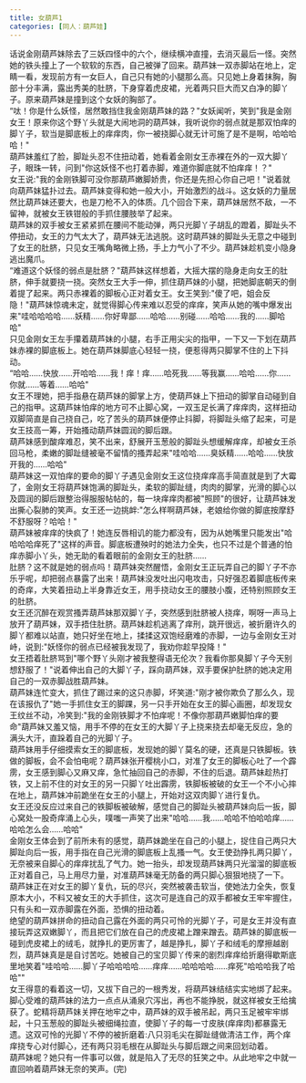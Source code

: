 ```yaml
---
title: 女葫芦1
categories: [同人：葫芦娃]
---
```


话说金刚葫芦妹除去了三妖四怪中的六个，继续横冲直撞，去消灭最后一怪。突然她的铁头撞上了一个软软的东西，自己被弹了回来。葫芦妹一双赤脚站在地上，定睛一看，发现前方有一女巨人，自己只有她的小腿那么高。只见她上身着抹胸，胸部十分丰满，露出秀美的肚脐，下身穿着虎皮裙，光着两只巨大而又白净的脚丫子。原来葫芦妹是撞到这个女妖的胸部了。<br>“呔！你是什么妖怪，居然敢挡住我金刚葫芦妹的路？"女妖闻听，笑到"我是金刚女王！原来你这个野丫头就是大闹地洞的葫芦妹，我听说你的弱点就是那双怕痒的脚丫子，软当是脚底板上的痒痒肉，你一被挠脚心就无计可施了是不是啊，哈哈哈哈！"<br>葫芦妹羞红了脸，脚趾头忍不住扭动着，她看着金刚女王赤裸在外的一双大脚丫子，眼珠一转，问到"你这妖怪不也打着赤脚，难道你脚底就不怕痒痒！？"<br>女王说:"我的金刚铁脚可没你那葫芦嫩脚娇贵，你还是先担心你自己吧！"说着就向葫芦妹猛扑过去。葫芦妹变得和她一般大小，开始激烈的战斗。这女妖的力量居然比葫芦妹还要大，也是刀枪不入的体质。几个回合下来，葫芦妹居然不敌，一不留神，就被女王铁钳般的手抓住腰肢举了起来。<br>葫芦妹的双手被女王紧紧抓在腰间不能动弹，两只光脚丫子胡乱的蹬着，脚趾头不停扭动，女王的力气太大了，葫芦妹无法逃脱。这时葫芦妹的脚趾头无意之中碰到了女王的肚脐，只见女王嘴角略微上扬，手上力气小了不少。葫芦妹趁机变小隐身逃出魔爪。<br>“难道这个妖怪的弱点是肚脐？"葫芦妹这样想着，大摇大摆的隐身走向女王的肚脐，伸手就要挠一挠。突然女王大手一伸，抓住葫芦妹的小腿，把她脚底朝天的倒着提了起来。两只赤裸着的脚板心正对着女王。女王笑到:"傻了吧，姐会反隐！"葫芦妹惊魂未定，就觉得脚心传来难以忍受的痒痒，笑声从她的嘴中爆发出来"哇哈哈哈哈……妖精……你好卑鄙……哈哈……别碰……哈哈……我的……脚哈哈"<br>只见金刚女王左手攥着葫芦妹的小腿，右手正用尖尖的指甲，一下又一下划在葫芦妹赤裸的脚底板上。她在葫芦妹脚底心轻轻一挠，便惹得两只脚掌不住的上下抖动。<br>“哈哈……快放……开哈哈……我！痒！痒……哈死我……等我赢……哈哈……你……你就……等着……哈哈"<br>女王不理她，把手指悬在葫芦妹的脚掌上方，使葫芦妹上下扭动的脚掌自动碰到自己的指甲。这葫芦妹怕痒的地方可不止脚心窝，一双玉足长满了痒痒肉，这样扭动双脚简直是自己挠自己，吃了苦头的葫芦妹便停止抖脚，将脚趾头缩了起来，可是女王技高一筹，开始搔动葫芦妹圆润的脚后跟。<br>葫芦妹感到酸痒难忍，笑不出来，舒展开玉葱般的脚趾头想缓解痒痒，却被女王杀回马枪，柔嫩的脚趾缝被毫不留情的搔弄起来"哇哈哈……臭妖精……哈哈……快放开我的……哈哈"<br>葫芦妹这一双怕痒的要命的脚丫子遇见金刚女王这位挠痒痒高手简直就是到了大霉了，金刚女王将葫芦妹饱满的脚趾头，柔软的脚趾缝，肉肉的脚掌，光滑的脚心以及圆润的脚后跟整治得服服帖帖的，每一块痒痒肉都被"照顾"的很好，让葫芦妹发出撕心裂肺的笑声。女王还一边挑衅:"怎么样啊葫芦妹，老娘给你做的脚底按摩舒不舒服呀？哈哈！"<br>葫芦妹被痒痒的快疯了！她连反唇相讥的能力都没有，因为从她嘴里只能发出"哈哈哈哈痒死了"这样的声音。脚底板遭殃时的她法力全失，也只不过是个普通的怕痒赤脚小丫头，她无助的看着眼前的金刚女王的肚脐……<br>肚脐？这不就是她的弱点吗！葫芦妹突然醒悟，金刚女王正玩弄自己的脚丫子不亦乐乎呢，却把弱点暴露了出来！葫芦妹没发吐出闪电攻击，只好强忍着脚底板传来的奇痒，大笑着扭动上半身靠近女王，用手挠动女王的腰肢小腹，还特别照顾女王的肚脐。<br>女王还沉醉在观赏搔弄葫芦妹那双脚丫子，突然感到肚脐被人挠痒，啊呀一声马上放开了葫芦妹，双手捂住肚脐。葫芦妹趁机逃离了痒刑，跳开很远，被折磨许久的脚丫都难以站直，她只好坐在地上，揉揉这双饱经磨难的赤脚，一边与金刚女王对峙，说到:"妖怪你的弱点已经被我发现了，我劝你趁早投降！"<br>女王捂着肚脐骂到"哪个野丫头刚才被我整得语无伦次？我看你那臭脚丫子今天别想舒服了！"说着伸出自己的大脚丫子，踩向葫芦妹，双手要保护肚脐的她决定用自己的一双赤脚战胜葫芦妹。<br>葫芦妹连忙变大，抓住了踢过来的这只赤脚，坏笑道:"刚才被你欺负了那么久，现在该报仇了"她一手抓住女王的脚踝，另一只手开始在女王的脚心画圈，却发现女王纹丝不动，冷笑到:"我的金刚铁脚才不怕痒呢！不像你那葫芦嫩脚怕痒的要命"葫芦妹又羞又恼，用手不停的在女王的大脚丫子上挠来挠去却毫无反应，急的满头大汗，直跺着自己的光脚丫子。<br>葫芦妹用手仔细摸索女王的脚底板，发现她的脚丫莫名的硬，还真是只铁脚板。铁做的脚板，会不会怕电呢？葫芦妹张开樱桃小口，对准了女王的脚板心吐了一个霹雳，女王感到脚心又麻又痒，急忙抽回自己的赤脚，不住的后退。葫芦妹趁热打铁，又上前不住的对女王的另一只脚丫吐出霹雳，铁脚板被破的女王一个不小心摔在地上，葫芦妹冲前跪坐在女王的小腿上，开始对这双肉脚丫进行复仇。<br>女王还没反应过来自己的铁脚板被破解，感觉自己的脚趾头被葫芦妹向后一扳，脚心窝处一股奇痒涌上心头，噗嗤一声笑了出来"哈哈……我……哈哈不怕哈哈痒……哈哈怎么会……哈哈"<br>金刚女王体会到了前所未有的感觉，葫芦妹跪坐在自己的小腿上，捉住自己两只大脚趾向后一扳，用手指在自己光滑的脚底板上乱搔一气。女王使劲挣扎两只脚丫，无奈被来自脚心的痒痒扰乱了气力。她一抬头，却发现葫芦妹两只光溜溜的脚底板正对着自己，马上用尽力量，对准葫芦妹毫无防备的两只脚心狠狠地挠了一下。<br>葫芦妹正在对女王的脚丫复仇，玩的尽兴，突然被袭击软当，使她法力全失，恢复原本大小，不料又被女王的大手抓住，这次可是连自己的双手都被女王牢牢握住，只有头和一双赤脚露在外面，恐惧的扭动着。<br>绝望的葫芦妹拼命的扭动自己露在外面的两只可怜的光脚丫子，可是女王并没有直接玩弄这双嫩脚丫，而且把它们放在自己的虎皮裙上蹭来蹭去。葫芦妹的脚底板一碰到虎皮裙上的绒毛，就挣扎的更厉害了，越是挣扎，脚丫子和绒毛的摩擦越剧烈，葫芦妹真是是自讨苦吃。她被自己的宝贝脚丫传来的剧烈痒痒给折磨得歇斯底里地笑着"哇哈哈……脚丫子哈哈哈哈……痒痒……哈哈哈哈……痒死"哈哈哈我了哈哈""<br>女王得意的看着这一切，又拔下自己的一根秀发，将葫芦妹结结实实地绑了起来。脚心受难的葫芦妹的法力一点点从涌泉穴泻出，再也不能挣脱，就这样被女王给擒获了。蛇精将葫芦妹关押在地牢之中，葫芦妹的双手被吊起，两只玉足被牢牢绑起，十只玉葱般的脚趾头被细绳拉直，使脚丫子的每一寸皮肤\(痒痒肉\)都暴露无遗。这双可怜的光脚丫不停的被折磨着:八只羽毛尖在脚趾缝做清洁工作，两个痒痒挠专心对付脚心，还有两只羽毛根在从脚趾头与脚后跟之间来回划动着。<br>葫芦妹呢？她只有一件事可以做，就是陷入了无尽的狂笑之中。从此地牢之中就一直回响着葫芦妹无奈的笑声。\(完\)